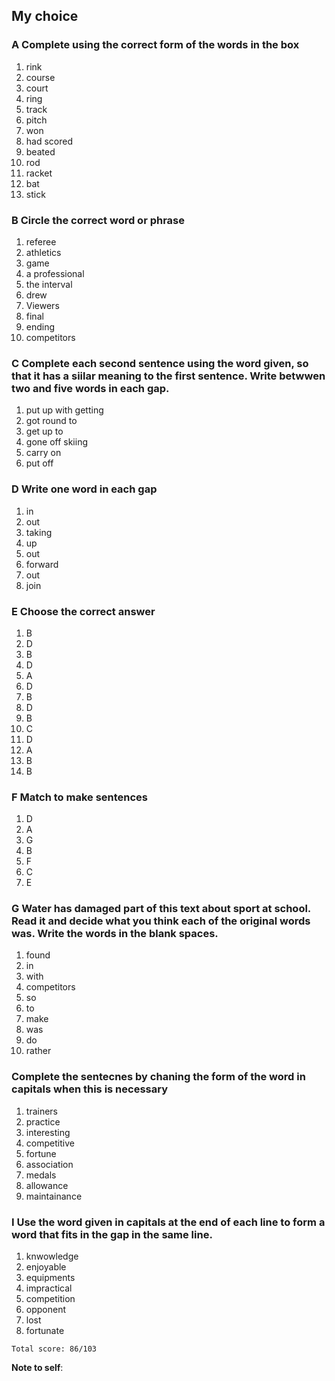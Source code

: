 ## My choice

### A Complete using the correct form of the words in the box

1. rink
2. course
3. court
4. ring
5. track
6. pitch
7. won
8. had scored
9. beated
10. rod
11. racket
12. bat
13. stick

### B Circle the correct word or phrase

1. referee
2. athletics
3. game
4. a professional
5. the interval
6. drew
7. Viewers
8. final
9. ending
10. competitors

### C Complete each second sentence using the word given, so that it has a siilar meaning to the first sentence. Write betwwen two and five words in each gap.

1. put up with getting
2. got round to
3. get up to
4. gone off skiing
5. carry on
6. put off

### D Write one word in each gap

1. in
2. out
3. taking
4. up
5. out
6. forward
7. out
8. join

### E Choose the correct answer

1. B
2. D
3. B
4. D
5. A
6. D
7. B
8. D
9. B
10. C
11. D
12. A
13. B
14. B

### F Match to make sentences

1. D
2. A
3. G
4. B
5. F
6. C
7. E

### G Water has damaged part of this text about sport at school. Read it and decide what you think each of the original words was. Write the words in the blank spaces.

1. found
2. in
3. with
4. competitors
5. so
6. to
7. make
8. was
9. do
10. rather

### Complete the sentecnes by chaning the form of the word in capitals when this is necessary

1. trainers
2. practice
3. interesting
4. competitive
5. fortune
6. association
7. medals
8. allowance
9. maintainance

### I Use the word given in capitals at the end of each line to form a word that fits in the gap in the same line.

1. knwowledge
2. enjoyable
3. equipments
4. impractical
5. competition
6. opponent
7. lost
8. fortunate

```
Total score: 86/103
```

**Note to self**:
